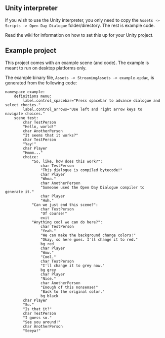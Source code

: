 ## Unity interpreter

If you wish to use the Unity interpreter, you only need to copy the `Assets -> Scripts -> Open Day Dialogue` folder/directory.
The rest is example code.

Read the wiki for information on how to set this up for your Unity project.

## Example project

This project comes with an example scene (and code). The example is meant to run on desktop platforms only.

The example binary file, `Assets -> StreamingAssets -> example.opdac`, is generated from the following code:
```
namespace example:
	definitions menu:
		label.control_spacebar="Press spacebar to advance dialogue and select chocies."
		label.control_arrows="Use left and right arrow keys to navigate choices."
	scene test:
		char TestPerson
		"Hello, world!"
		char AnotherPerson
		"It seems that it works?"
		char TestPerson
		"Yay!"
		char Player
		"Hmmm..."
		choice:
			"So, like, how does this work?":
				char TestPerson
				"This dialogue is compiled bytecode!"
				char Player
				"Whoa."
				char AnotherPerson
				"Someone used the Open Day Dialogue compiler to generate it."
				char Player
				"Huh."
			"Can we just end this scene?":
				char TestPerson
				"Of course!"
				exit
			"Anything cool we can do here?":
				char TestPerson
				"Yeah."
				"We can make the background change colors!"
				"Okay, so here goes. I'll change it to red."
				bg red
				char Player
				"Wow."
				"Cool."
				char TestPerson
				"I'll change it to grey now."
				bg grey
				char Player
				"Nice."
				char AnotherPerson
				"Enough of this nonsense!"
				"Back to the original color."
				bg black
		char Player
		"So."
		"Is that it?"
		char TestPerson
		"I guess so."
		"See you around!"
		char AnotherPerson
		"Seeya!"
```
